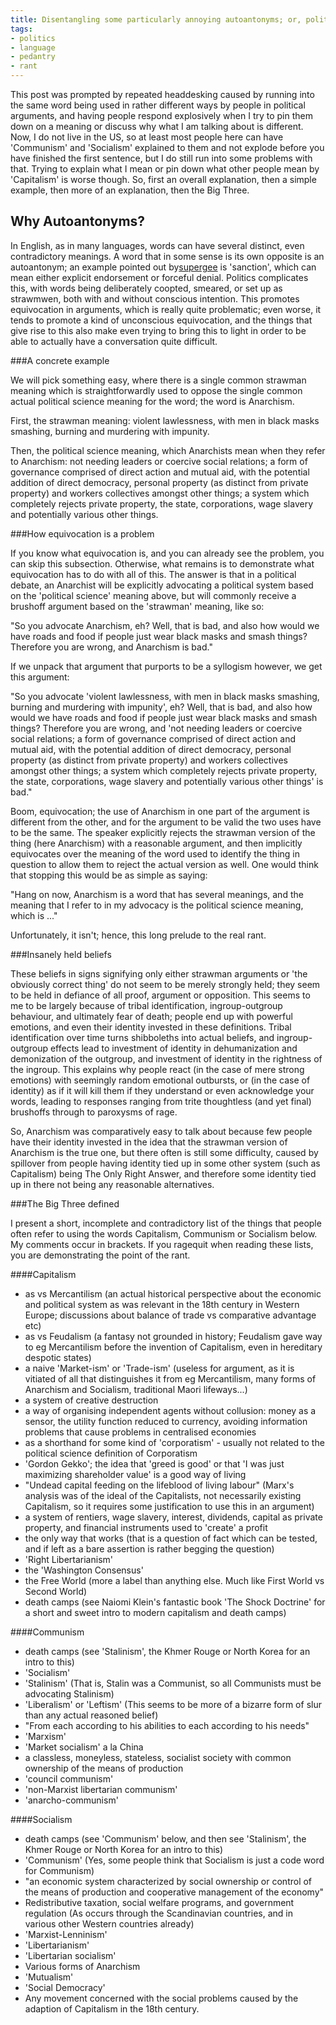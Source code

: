 ```yaml
---
title: Disentangling some particularly annoying autoantonyms; or, politics, the mind killer
tags:
- politics
- language
- pedantry
- rant
---
```


This post was prompted by repeated headdesking caused by running into the same word being used in rather different ways by people in political arguments, and having people respond explosively when I try to pin them down on a meaning or discuss why what I am talking about is different. Now, I do not live in the US, so at least most people here can have 'Communism' and 'Socialism' explained to them and not explode before you have finished the first sentence, but I do still run into some problems with that. Trying to explain what I mean or pin down what other people mean by 'Capitalism' is worse though. So, first an overall explanation, then a simple example, then more of an explanation, then the Big Three.

Why Autoantonyms?
-----------------

In English, as in many languages, words can have several distinct, even contradictory meanings. A word that in some sense is its own opposite is an autoantonym; an example pointed out by[supergee](http://supergee.livejournal.com/2645438.html) is 'sanction', which can mean either explicit endorsement or forceful denial. Politics complicates this, with words being deliberately coopted, smeared, or set up as strawmwen, both with and without conscious intention. This promotes equivocation in arguments, which is really quite problematic; even worse, it tends to promote a kind of unconscious equivocation, and the things that give rise to this also make even trying to bring this to light in order to be able to actually have a conversation quite difficult.

###A concrete example

We will pick something easy, where there is a single common strawman meaning which is straightforwardly used to oppose the single common actual political science meaning for the word; the word is Anarchism.

First, the strawman meaning: violent lawlessness, with men in black masks smashing, burning and murdering with impunity.

Then, the political science meaning, which Anarchists mean when they refer to Anarchism: not needing leaders or coercive social relations; a form of governance comprised of direct action and mutual aid, with the potential addition of direct democracy, personal property (as distinct from private property) and workers collectives amongst other things; a system which completely rejects private property, the state, corporations, wage slavery and potentially various other things.

###How equivocation is a problem

If you know what equivocation is, and you can already see the problem, you can skip this subsection. Otherwise,  what remains is to demonstrate what equivocation has to do with all of this. The answer is that in a political debate, an Anarchist will be explicitly advocating a political system based on the 'political science' meaning above, but will commonly receive a brushoff argument based on the 'strawman' meaning, like so:

"So you advocate Anarchism, eh? Well, that is bad, and also how would we have roads and food if people just wear black masks and smash things? Therefore you are wrong, and Anarchism is bad."

If we unpack that argument that purports to be a syllogism however, we get this argument:

"So you advocate 'violent lawlessness, with men in black masks smashing, burning and murdering with impunity', eh? Well, that is bad, and also how would we have roads and food if people just wear black masks and smash things? Therefore you are wrong, and 'not needing leaders or coercive social relations; a form of governance comprised of direct action and mutual aid, with the potential addition of direct democracy, personal property (as distinct from private property) and workers collectives amongst other things; a system which completely rejects private property, the state, corporations, wage slavery and potentially various other things' is bad."

Boom, equivocation; the use of Anarchism in one part of the argument is different from the other, and for the argument to be valid the two uses have to be the same. The speaker explicitly rejects the strawman version of the thing (here Anarchism) with a reasonable argument, and then implicitly equivocates over the meaning of the word used to identify the thing in question to allow them to reject the actual version as well. One would think that stopping this would be as simple as saying:

"Hang on now, Anarchism is a word that has several meanings, and the meaning that I refer to in my advocacy is the political science meaning, which is ..."

Unfortunately, it isn't; hence, this long prelude to the real rant.

###Insanely held beliefs

These beliefs in signs signifying only either strawman arguments or 'the obviously correct thing' do not seem to be merely strongly held; they seem to be held in defiance of all proof, argument or opposition. This seems to me to be largely because of tribal identification, ingroup-outgroup behaviour, and ultimately fear of death; people end up with powerful emotions, and even their identity invested in these definitions. Tribal identification over time turns shibboleths into actual beliefs, and ingroup-outgroup effects lead to investment of identity in dehumanization and demonization of the outgroup, and investment of identity in the rightness of the ingroup. This explains why people react (in the case of mere strong emotions) with seemingly random emotional outbursts, or (in the case of identity) as if it will kill them if they understand or even acknowledge your words, leading to responses ranging from trite thoughtless (and yet final) brushoffs through to paroxysms of rage.

So, Anarchism was comparatively easy to talk about because few people have their identity invested in the idea that the strawman version of Anarchism is the true one, but there often is still some difficulty, caused by spillover from people having identity tied up in some other system (such as Capitalism) being The Only Right Answer, and therefore some identity tied up in there not being any reasonable alternatives.

###The Big Three defined

I present a short, incomplete and contradictory list of the things that people often refer to using the words Capitalism, Communism or Socialism below. My comments occur in brackets. If you ragequit when reading these lists, you are demonstrating the point of the rant.

####Capitalism
- as vs Mercantilism (an actual historical perspective about the economic and political system as was relevant in the 18th century in Western Europe; discussions about balance of trade vs comparative advantage etc)
- as vs Feudalism (a fantasy not grounded in history; Feudalism gave way to eg Mercantilism before the invention of Capitalism, even in hereditary despotic states)
- a naive 'Market-ism' or 'Trade-ism' (useless for argument, as it is vitiated of all that distinguishes it from eg Mercantilism, many forms of Anarchism and Socialism, traditional Maori lifeways...)
- a system of creative destruction
- a way of organising independent agents without collusion: money as a sensor, the utility function reduced to currency, avoiding information problems that cause problems in centralised economies
- as a shorthand for some kind of 'corporatism' - usually not related to the political science definition of Corporatism
- 'Gordon Gekko'; the idea that 'greed is good' or that 'I was just maximizing shareholder value' is a good way of living
- "Undead capital feeding on the lifeblood of living labour" (Marx's analysis was of the ideal of the Capitalists, not necessarily existing Capitalism, so it requires some justification to use this in an argument)
- a system of rentiers, wage slavery, interest, dividends, capital as private property, and financial instruments used to 'create' a profit
- the only way that works (that is a question of fact which can be tested, and if left as a bare assertion is rather begging the question)
- 'Right Libertarianism'
- the 'Washington Consensus'
- the Free World (more a label than anything else. Much like First World vs Second World)
- death camps (see Naiomi Klein's fantastic book 'The Shock Doctrine' for a short and sweet intro to modern capitalism and death camps)


####Communism
- death camps (see 'Stalinism', the Khmer Rouge or North Korea for an intro to this)
- 'Socialism'
- 'Stalinism' (That is, Stalin was a Communist, so all Communists must be advocating Stalinism)
- 'Liberalism' or 'Leftism' (This seems to be more of a bizarre form of slur than any actual reasoned belief)
- "From each according to his abilities to each according to his needs"
- 'Marxism'
- 'Market socialism' a la China
- a classless, moneyless, stateless, socialist society with common ownership of the means of production
- 'council communism'
- 'non-Marxist libertarian communism'
- 'anarcho-communism'


####Socialism
- death camps (see 'Communism' below, and then see 'Stalinism', the Khmer Rouge or North Korea for an intro to this)
- 'Communism' (Yes, some people think that Socialism is just a code word for Communism)
- "an economic system characterized by social ownership or control of the means of production and cooperative management of the economy"
- Redistributive taxation, social welfare programs, and government regulation (As occurs through the Scandinavian countries, and in various other Western countries already)
- 'Marxist-Lenninism'
- 'Libertarianism'
- 'Libertarian socialism'
- Various forms of Anarchism
- 'Mutualism'
- 'Social Democracy'
- Any movement concerned with the social problems caused by the adaption of Capitalism in the 18th century.



